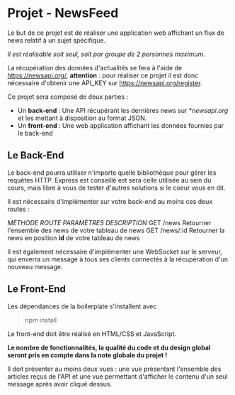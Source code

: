 # Projet - NewsFeed

Le but de ce projet est de réaliser une application web affichant un flux de news relatif à un sujet spécifique.

*Il est réalisable soit seul, soit par groupe de 2 personnes maximum.*

La récupération des données d'actualités se fera à l'aide de https://newsapi.org/, 
**attention** : pour réaliser ce projet il est donc nécessaire d'obtenir une API_KEY sur https://newsapi.org/register.

Ce projet sera composé de deux parties :

  - Un **back-end** : Une API récupérant les dernières news sur **newsapi.org* et les mettant à disposition au format JSON.
  - Un **front-end** : Une web application affichant les données fournies par le back-end
  
 ## Le Back-End
 
 Le back-end pourra utiliser n'importe quelle bibliothèque pour gérer les requêtes HTTP. 
 Express est conseillé est sera celle utilisée au sein du cours, mais libre à vous de tester d'autres solutions si le coeur vous en dit.
 
 Il est nécessaire d'implémenter sur votre back-end au moins ces deux routes :
 
 *MÉTHODE     ROUTE       PARAMÈTRES      DESCRIPTION*
 GET          /news                       Retourner l'ensemble des news de votre tableau de news
 GET          /news/:id                   Retourner la news en position **id** de votre tableau de news
 
Il est également nécessaire d'implémenter une WebSocket sur le serveur, qui enverra un message à tous ses clients connectés à la 
récupération d'un nouveau message.

## Le Front-End

Les dépendances de la boilerplate s'installent avec 
> npm install

Le front-end doit être réalisé en HTML/CSS et JavaScript.

**Le nombre de fonctionnalités, la qualité du code et du design global seront pris en compte dans la note globale du projet !**

Il doit présenter au moins deux vues : une vue présentant l'ensemble des articles reçus de l'API et une vue permettant 
d'afficher le contenu d'un seul message après avoir cliqué dessus.
